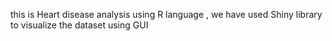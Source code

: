 this is Heart disease analysis using R language , we have used Shiny library to visualize the dataset using GUI
